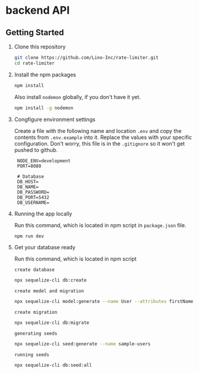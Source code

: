 #  backend API

## Getting Started

1. Clone this repository

   ```bash
   git clone https://github.com/Lino-Inc/rate-limiter.git
   cd rate-limiter

   ```

2. Install the npm packages

   ```bash
   npm install
   ```

   Also install `nodemon` globally, if you don't have it yet.

   ```bash
   npm install -g nodemon
   ```

3. Congfigure environment settings

   Create a file with the following name and location `.env` and copy the contents from `.env.example` into it. Replace the values with your specific configuration. Don't worry, this file is in the `.gitignore` so it won't get pushed to github.

   ```javasscript
    NODE_ENV=development
    PORT=8080

    # Database
    DB_HOST=
    DB_NAME=
    DB_PASSWORD=
    DB_PORT=5432
    DB_USERNAME=
   ```

4. Running the app locally

   Run this command, which is located in npm script in `package.json` file.

   ```bash
   npm run dev
   ```

5. Get your database ready

   Run this command, which is located in npm script


    `create database`
    ``` bash
    npx sequelize-cli db:create
    ```
    `create model and migration`
    ``` bash
    npx sequelize-cli model:generate --name User --attributes firstName:string,
    ```
    `create migration`
    ``` bash
    npx sequelize-cli db:migrate
    ```
    `generating seeds`
    ``` bash
    npx sequelize-cli seed:generate --name sample-users
    ```
     `running seeds`
    ``` bash
    npx sequelize-cli db:seed:all
    ```
